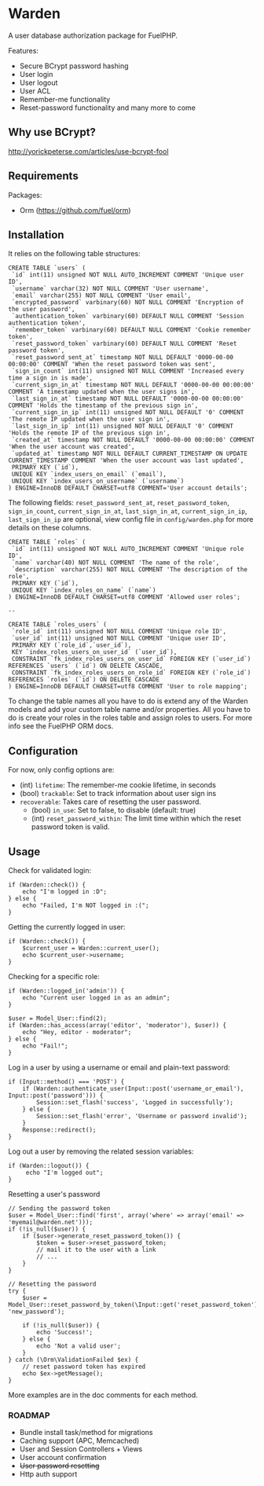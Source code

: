 # Warden

A user database authorization package for FuelPHP.

Features:

+ Secure BCrypt password hashing
+ User login
+ User logout
+ User ACL
+ Remember-me functionality
+ Reset-password functionality
and many more to come

## Why use BCrypt?

http://yorickpeterse.com/articles/use-bcrypt-fool

## Requirements

Packages:

+ Orm (https://github.com/fuel/orm)

## Installation

It relies on the following table structures:

    CREATE TABLE `users` (
     `id` int(11) unsigned NOT NULL AUTO_INCREMENT COMMENT 'Unique user ID',
     `username` varchar(32) NOT NULL COMMENT 'User username',
     `email` varchar(255) NOT NULL COMMENT 'User email',
     `encrypted_password` varbinary(60) NOT NULL COMMENT 'Encryption of the user password',
     `authentication_token` varbinary(60) DEFAULT NULL COMMENT 'Session authentication token',
     `remember_token` varbinary(60) DEFAULT NULL COMMENT 'Cookie remember token',
     `reset_password_token` varbinary(60) DEFAULT NULL COMMENT 'Reset password token',
     `reset_password_sent_at` timestamp NOT NULL DEFAULT '0000-00-00 00:00:00' COMMENT 'When the reset password token was sent',
     `sign_in_count` int(11) unsigned NOT NULL COMMENT 'Increased every time a sign in is made',
     `current_sign_in_at` timestamp NOT NULL DEFAULT '0000-00-00 00:00:00' COMMENT 'A timestamp updated when the user signs in',
     `last_sign_in_at` timestamp NOT NULL DEFAULT '0000-00-00 00:00:00' COMMENT 'Holds the timestamp of the previous sign in',
     `current_sign_in_ip` int(11) unsigned NOT NULL DEFAULT '0' COMMENT 'The remote IP updated when the user sign in',
     `last_sign_in_ip` int(11) unsigned NOT NULL DEFAULT '0' COMMENT 'Holds the remote IP of the previous sign in',
     `created_at` timestamp NOT NULL DEFAULT '0000-00-00 00:00:00' COMMENT 'When the user account was created',
     `updated_at` timestamp NOT NULL DEFAULT CURRENT_TIMESTAMP ON UPDATE CURRENT_TIMESTAMP COMMENT 'When the user account was last updated',
     PRIMARY KEY (`id`),
     UNIQUE KEY `index_users_on_email` (`email`),
     UNIQUE KEY `index_users_on_username` (`username`)
    ) ENGINE=InnoDB DEFAULT CHARSET=utf8 COMMENT='User account details';

The following fields: `reset_password_sent_at`, `reset_password_token`, `sign_in_count`, `current_sign_in_at`, `last_sign_in_at`, `current_sign_in_ip`, `last_sign_in_ip` are optional, view config file in `config/warden.php` for more details on these columns.


    CREATE TABLE `roles` (
     `id` int(11) unsigned NOT NULL AUTO_INCREMENT COMMENT 'Unique role ID',
     `name` varchar(40) NOT NULL COMMENT 'The name of the role',
     `description` varchar(255) NOT NULL COMMENT 'The description of the role',
     PRIMARY KEY (`id`),
     UNIQUE KEY `index_roles_on_name` (`name`)
    ) ENGINE=InnoDB DEFAULT CHARSET=utf8 COMMENT 'Allowed user roles';

    --

    CREATE TABLE `roles_users` (
     `role_id` int(11) unsigned NOT NULL COMMENT 'Unique role ID',
     `user_id` int(11) unsigned NOT NULL COMMENT 'Unique user ID',
     PRIMARY KEY (`role_id`,`user_id`),
     KEY `index_roles_users_on_user_id` (`user_id`),
     CONSTRAINT `fk_index_roles_users_on_user_id` FOREIGN KEY (`user_id`) REFERENCES `users` (`id`) ON DELETE CASCADE,
     CONSTRAINT `fk_index_roles_users_on_role_id` FOREIGN KEY (`role_id`) REFERENCES `roles` (`id`) ON DELETE CASCADE
    ) ENGINE=InnoDB DEFAULT CHARSET=utf8 COMMENT 'User to role mapping';


To change the table names all you have to do is extend any of the Warden models and add
your custom table name and/or properties. All you have to do is create your roles in the roles table and assign roles to users.
For more info see the FuelPHP ORM docs.

## Configuration
For now, only config options are:

+ (int) `lifetime`: The remember-me cookie lifetime, in seconds
+ (bool) `trackable`: Set to track information about user sign ins
+ `recoverable`: Takes care of resetting the user password.
    + (bool) `in_use`: Set to false, to disable (default: true)
    + (int) `reset_password_within`: The limit time within which the reset password token is valid.

## Usage

Check for validated login:

    if (Warden::check()) {
        echo "I'm logged in :D";
    } else {
        echo "Failed, I'm NOT logged in :(";
    }

Getting the currently logged in user:

    if (Warden::check()) {
        $current_user = Warden::current_user();
        echo $current_user->username;
    }

Checking for a specific role:

    if (Warden::logged_in('admin')) {
        echo "Current user logged in as an admin";
    }

    $user = Model_User::find(2);
    if (Warden::has_access(array('editor', 'moderator'), $user)) {
        echo "Hey, editor - moderator";
    } else {
        echo "Fail!";
    }

Log in a user by using a username or email and plain-text password:

    if (Input::method() === 'POST') {
        if (Warden::authenticate_user(Input::post('username_or_email'), Input::post('password'))) {
            Session::set_flash('success', 'Logged in successfully');
        } else {
            Session::set_flash('error', 'Username or password invalid');
        }
        Response::redirect();
    }

Log out a user by removing the related session variables:

    if (Warden::logout()) {
         echo "I'm logged out";
    }

Resetting a user's password

    // Sending the password token
    $user = Model_User::find('first', array('where' => array('email' => 'myemail@warden.net')));
    if (!is_null($user)) {
        if ($user->generate_reset_password_token()) {
            $token = $user->reset_password_token;
            // mail it to the user with a link
            // ...
        }
    }

    // Resetting the password
    try {
        $user = Model_User::reset_password_by_token(\Input::get('reset_password_token'), 'new_password');

        if (!is_null($user)) {
            echo 'Success!';
        } else {
            echo 'Not a valid user';
        }
    } catch (\Orm\ValidationFailed $ex) {
        // reset password token has expired
        echo $ex->getMessage();
    }


More examples are in the doc comments for each method.

### ROADMAP
+ Bundle install task/method for migrations
+ Caching support (APC, Memcached)
+ User and Session Controllers + Views
+ User account confirmation
+ ~~User password resetting~~
+ Http auth support